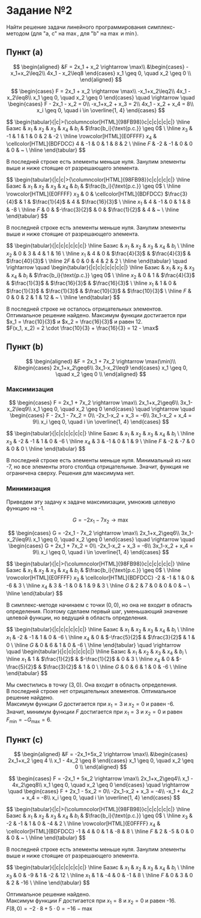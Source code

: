 # Задание №2

Найти решение задачи линейного программирования симплекс-методом (для "a, c" на $\max$, для "b" на $\max$ и $\min$).

## Пункт (a)

$$
\begin{aligned}
&F = 2x_1 + x_2 \rightarrow \max\\
&\begin{cases}
-x_1+x_2\leq2\\
4x_1 - x_2\leq8
\end{cases}
x_1 \geq 0, \quad x_2 \geq 0 \\
\end{aligned}
$$

$$
\begin{cases}
    F = 2x_1 + x_2 \rightarrow \max\\
    -x_1+x_2\leq2\\
    4x_1 - x_2\leq8\\
    x_1 \geq 0, \quad x_2 \geq 0
\end{cases}
\quad
\rightarrow
\quad
\begin{cases}
    F - 2x_1 - x_2 = 0\\
    -x_1+x_2 + x_3 = 2\\
    4x_1 - x_2 + x_4 = 8\\
    x_i \geq 0, \quad i \in \overline{1, 4}
\end{cases}
$$

$$
\begin{tabular}{|c|>{\columncolor[HTML]{98FB98}}c|c|c|c|c|c|}
    \hline
        Базис & $x_1$ & $x_2$ & $x_3$ & $x_4$ & $b_i$ & $\frac{b_i}{\text{р.с.}} \geq 0$ \\
    \hline
        $x_3$ & -1 & 1 & 1 & 0 & 2 & -2 \\ \hline
        \rowcolor[HTML]{E0FFFF}
        $x_4$ & \cellcolor[HTML]{BDFDCC} 4 & -1 & 0 & 1 & 8 & 2 \\ \hline
        $F$ & -2 & -1 & 0 & 0 & 0 & ~ \\ \hline
\end{tabular}
$$

В последней строке есть элементы меньше нуля. Занулим элементы выше и ниже стоящие от разрешающего элемента.

$$
\begin{tabular}{|c|c|>{\columncolor[HTML]{98FB98}}c|c|c|c|c|}
    \hline
        Базис & $x_1$ & $x_2$ & $x_3$ & $x_4$ & $b_i$ & $\frac{b_i}{\text{р.с.}} \geq 0$ \\
    \hline
        \rowcolor[HTML]{E0FFFF}
        $x_3$ & 0 & \cellcolor[HTML]{BDFDCC} $\frac{3}{4}$ & 1 & $\frac{1}{4}$ & 4 & $\frac{16}{3}$ \\ \hline
        $x_1$ & 4 & -1 & 0 & 1 & 8 & -8 \\ \hline
        $F$ & 0 & $-\frac{3}{2}$ & 0 & $\frac{1}{2}$ & 4 & ~ \\ \hline
\end{tabular}
$$

В последней строке есть элементы меньше нуля. Занулим элементы выше и ниже стоящие от разрешающего элемента.

$$
\begin{tabular}{|c|c|c|c|c|c|}
    \hline
        Базис & $x_1$ & $x_2$ & $x_3$ & $x_4$ & $b_i$ \\
    \hline
        $x_2$ & 0 & 3 & 4 & 1 & 16 \\ \hline
        $x_1$ & 4 & 0 & $\frac{4}{3}$ & $\frac{4}{3}$ & $\frac{40}{3}$ \\ \hline
        $2F$ & 0 & 0 & 4 & 2 & 2 \\ \hline
\end{tabular}
\quad
\rightarrow
\quad
\begin{tabular}{|c|c|c|c|c|c|c|}
    \hline
        Базис & $x_1$ & $x_2$ & $x_3$ & $x_4$ & $b_i$ & $\frac{b_i}{\text{р.с.}} \geq 0$ \\
    \hline
        $x_2$ & 0 & 1 & $\frac{4}{3}$ & $\frac{1}{3}$ & $\frac{16}{3}$ & $\frac{16}{3}$ \\ \hline
        $x_1$ & 1 & 0 & $\frac{1}{3}$ & $\frac{1}{3}$ & $\frac{10}{3}$ & $\frac{10}{3}$ \\ \hline
        $F$ & 0 & 0 & 2 & 1 & 12 & ~ \\ \hline
\end{tabular}
$$

В последней строке не осталось отрицательных элементов. Оптимальное решение найдено. Максимум функции достигается при $x_1 = \frac{10}{3}$ и $x_2 = \frac{16}{3}$ и равен 12.  
$F(x_1, x_2) = 2 \cdot \frac{10}{3} + \frac{16}{3} = 12 - \max$

## Пункт (b)

$$
\begin{aligned}
&F = 2x_1 + 7x_2 \rightarrow \max(\min)\\
&\begin{cases}
    2x_1+x_2\geq6\\
    3x_1-x_2\leq9
\end{cases}
x_1 \geq 0, \quad x_2 \geq 0 \\
\end{aligned}
$$

### Максимизация

$$
\begin{cases}
    F = 2x_1 + 7x_2 \rightarrow \max\\
    2x_1+x_2\geq6\\
    3x_1-x_2\leq9\\
    x_1 \geq 0, \quad x_2 \geq 0
\end{cases}
\quad
\rightarrow
\quad
\begin{cases}
    F - 2x_1 - 7x_2 = 0\\
    -2x_1-x_2 + x_3 = -6\\
    3x_1-x_2 + x_4 = 9\\
    x_i \geq 0, \quad i \in \overline{1, 4}
\end{cases}
$$

$$
\begin{tabular}{|c|c|c|c|c|c|}
    \hline
        Базис & $x_1$ & $x_2$ & $x_3$ & $x_4$ & $b_i$ \\
    \hline
        $x_3$ & -2 & -1 & 1 & 0 & -6 \\ \hline
        $x_4$ & 3 & -1 & 0 & 1 & 9 \\ \hline
        $F$ & -2 & -7 & 0 & 0 & 0 \\ \hline
\end{tabular}
$$

В последней строке есть элементы меньше нуля. Минимальный из них -7, но все элементы этого столбца отрицательные. Значит, функция не ограничена сверху. Решения для максимума нет.

### Минимизация

Приведем эту задачу к задаче максимизации, умножив целевую функцию на -1.

$$
G = -2x_1 - 7x_2 \rightarrow \max
$$

$$
\begin{cases}
    G = -2x_1 - 7x_2 \rightarrow \max\\
    2x_1+x_2\geq6\\
    3x_1-x_2\leq9\\
    x_1 \geq 0, \quad x_2 \geq 0
\end{cases}
\quad
\rightarrow
\quad
\begin{cases}
    G + 2x_1 + 7x_2 = 0\\
    -2x_1-x_2 + x_3 = -6\\
    3x_1-x_2 + x_4 = 9\\
    x_i \geq 0, \quad i \in \overline{1, 4}
\end{cases}
$$

$$
\begin{tabular}{|c|>{\columncolor[HTML]{98FB98}}c|c|c|c|c|c|}
    \hline
        Базис & $x_1$ & $x_2$ & $x_3$ & $x_4$ & $b_i$ & $\frac{b_i}{\text{р.с.}} \geq 0$ \\
    \hline
        \rowcolor[HTML]{E0FFFF}
        $x_3$ & \cellcolor[HTML]{BDFDCC} -2 & -1 & 1 & 0 & -6 & 3 \\ \hline
        $x_4$ & 3 & -1 & 0 & 1 & 9 & 3 \\ \hline
        $G$ & 2 & 7 & 0 & 0 & 0 & ~ \\ \hline
\end{tabular}
$$

В симплекс-методе начинаем с точки $(0, 0)$, но она не входит в область определения. Поэтому сделаем первый шаг, уменьшающий значение целевой функции, но ведущий в область определения.

$$
\begin{tabular}{|c|c|c|c|c|c|}
    \hline
        Базис & $x_1$ & $x_2$ & $x_3$ & $x_4$ & $b_i$ \\
    \hline
        $x_1$ & -2 & -1 & 1 & 0 & -6 \\ \hline
        $x_4$ & 0 & $-\frac{5}{2}$ & $\frac{3}{2}$ & 1 & 0 \\ \hline
        $G$ & 0 & 6 & 1 & 0 & -6 \\ \hline
\end{tabular}
\quad
\rightarrow
\quad
\begin{tabular}{|c|c|c|c|c|c|}
    \hline
        Базис & $x_1$ & $x_2$ & $x_3$ & $x_4$ & $b_i$ \\
    \hline
        $x_1$ & 1 & $\frac{1}{2}$ & $-\frac{1}{2}$ & 0 & 3 \\ \hline
        $x_4$ & 0 & $-\frac{5}{2}$ & $\frac{3}{2}$ & 1 & 0 \\ \hline
        $G$ & 0 & 6 & 1 & 0 & -6 \\ \hline
\end{tabular}
$$

Мы сместились в точку $(3, 0)$. Она входит в область определения.  
В последней строке нет отрицательных элементов. Оптимальное решение найдено.  
Максимум функции $G$ достигается при $x_1 = 3$ и $x_2 = 0$ и равен -6.  
Значит, минимум функции $F$ достигается при $x_1 = 3$ и $x_2 = 0$ и равен $F_{\min} = -G_{\max} = 6$.

## Пункт (c)

$$
\begin{aligned}
&F = -2x_1+5x_2 \rightarrow \max\\
&\begin{cases}
    2x_1+x_2 \geq 4 \\
    x_1 - 4x_2 \geq 8
\end{cases}
x_1 \geq 0, \quad x_2 \geq 0 \\
\end{aligned}
$$

$$
\begin{cases}
    F = -2x_1 + 5x_2 \rightarrow \max\\
    2x_1+x_2\geq4\\
    x_1 - 4x_2\geq8\\
    x_1 \geq 0, \quad x_2 \geq 0
\end{cases}
\quad
\rightarrow
\quad
\begin{cases}
    F + 2x_1 - 5x_2 = 0\\
    -2x_1-x_2 + x_3 = -4\\
    -x_1 + 4x_2 + x_4 = -8\\
    x_i \geq 0, \quad i \in \overline{1, 4}
\end{cases}
$$

$$
\begin{tabular}{|c|>{\columncolor[HTML]{98FB98}}c|c|c|c|c|c|}
    \hline
        Базис & $x_1$ & $x_2$ & $x_3$ & $x_4$ & $b_i$ & $\frac{b_i}{\text{р.с.}} \geq 0$ \\
    \hline
        $x_3$ & -2 & -1 & 1 & 0 & -4 & 2 \\ \hline
        \rowcolor[HTML]{E0FFFF}
        $x_4$ & \cellcolor[HTML]{BDFDCC} -1 & 4 & 0 & 1 & -8 & 8 \\ \hline
        $F$ & 2 & -5 & 0 & 0 & 0 & ~ \\ \hline
\end{tabular}
$$

В последней строке есть элементы меньше нуля. Занулим элементы выше и ниже стоящие от разрешающего элемента.

$$
\begin{tabular}{|c|c|c|c|c|c|}
    \hline
        Базис & $x_1$ & $x_2$ & $x_3$ & $x_4$ & $b_i$ \\
    \hline
        $x_3$ & 0 & -9 & 1 & -2 & 12 \\ \hline
        $x_1$ & 1 & -4 & 0 & -1 & 8 \\ \hline
        $F$ & 0 & 3 & 0 & 2 & -16 \\ \hline
\end{tabular}
$$

Оптимальное решение найдено.  
Максимум функции $F$ достигается при $x_1 = 8$ и $x_2 = 0$ и равен -16.  
$F(8, 0) = -2 \cdot 8 + 5 \cdot 0 = -16 - \max$

